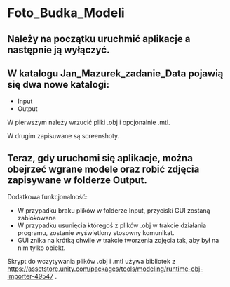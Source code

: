 # Foto_Budka_Modeli

## Należy na początku uruchmić aplikacje a następnie ją wyłączyć.
## W katalogu Jan_Mazurek_zadanie_Data pojawią się dwa nowe katalogi:
- Input
- Output

W pierwszym należy wrzucić pliki .obj i opcjonalnie .mtl.

W drugim zapisuwane są screenshoty.
## Teraz, gdy uruchomi się aplikacje, można obejrzeć wgrane modele oraz robić zdjęcia zapisywane w folderze Output.


Dodatkowa funkcjonalność:
- W przypadku braku plików w folderze Input, przyciski GUI zostaną zablokowane
- W przypadku usunięcia któregoś z plików .obj w trakcie działania programu, zostanie wyświetlony stosowny komunikat.
- GUI znika na krótką chwile w trakcie tworzenia zdjęcia tak, aby był na nim tylko obiekt.

Skrypt do wczytywania plików .obj i .mtl używa bibliotek z https://assetstore.unity.com/packages/tools/modeling/runtime-obj-importer-49547 .

